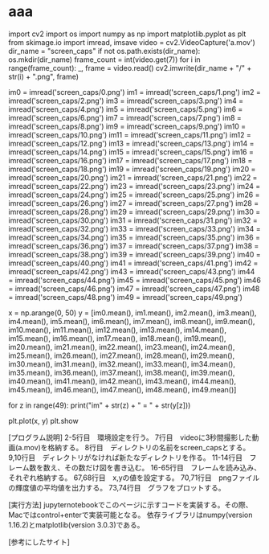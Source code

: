 # aaa
import cv2
import os
import numpy as np
import matplotlib.pyplot as plt
from skimage.io import imread, imsave
video = cv2.VideoCapture('a.mov')
dir_name = "screen_caps"
if not os.path.exists(dir_name):
    os.mkdir(dir_name)
frame_count = int(video.get(7))
for i in range(frame_count):
    _, frame = video.read()
    cv2.imwrite(dir_name + "/" +  str(i) + ".png", frame)

im0 = imread('screen_caps/0.png')
im1 = imread('screen_caps/1.png')
im2 = imread('screen_caps/2.png')
im3 = imread('screen_caps/3.png')
im4 = imread('screen_caps/4.png')
im5 = imread('screen_caps/5.png')
im6 = imread('screen_caps/6.png')
im7 = imread('screen_caps/7.png')
im8 = imread('screen_caps/8.png')
im9 = imread('screen_caps/9.png')
im10 = imread('screen_caps/10.png')
im11 = imread('screen_caps/11.png')
im12 = imread('screen_caps/12.png')
im13 = imread('screen_caps/13.png')
im14 = imread('screen_caps/14.png')
im15 = imread('screen_caps/15.png')
im16 = imread('screen_caps/16.png')
im17 = imread('screen_caps/17.png')
im18 = imread('screen_caps/18.png')
im19 = imread('screen_caps/19.png')
im20 = imread('screen_caps/20.png')
im21 = imread('screen_caps/21.png')
im22 = imread('screen_caps/22.png')
im23 = imread('screen_caps/23.png')
im24 = imread('screen_caps/24.png')
im25 = imread('screen_caps/25.png')
im26 = imread('screen_caps/26.png')
im27 = imread('screen_caps/27.png')
im28 = imread('screen_caps/28.png')
im29 = imread('screen_caps/29.png')
im30 = imread('screen_caps/30.png')
im31 = imread('screen_caps/31.png')
im32 = imread('screen_caps/32.png')
im33 = imread('screen_caps/33.png')
im34 = imread('screen_caps/34.png')
im35 = imread('screen_caps/35.png')
im36 = imread('screen_caps/36.png')
im37 = imread('screen_caps/37.png')
im38 = imread('screen_caps/38.png')
im39 = imread('screen_caps/39.png')
im40 = imread('screen_caps/40.png')
im41 = imread('screen_caps/41.png')
im42 = imread('screen_caps/42.png')
im43 = imread('screen_caps/43.png')
im44 = imread('screen_caps/44.png')
im45 = imread('screen_caps/45.png')
im46 = imread('screen_caps/46.png')
im47 = imread('screen_caps/47.png')
im48 = imread('screen_caps/48.png')
im49 = imread('screen_caps/49.png')

x = np.arange(0, 50)
y = [im0.mean(),  im1.mean(),  im2.mean(),  im3.mean(),  im4.mean(),  im5.mean(),  im6.mean(),  im7.mean(),  im8.mean(),  im9.mean(),  im10.mean(),  im11.mean(),  im12.mean(),  im13.mean(),  im14.mean(),  im15.mean(),  im16.mean(),  im17.mean(),  im18.mean(),  im19.mean(),  im20.mean(),  im21.mean(),  im22.mean(),  im23.mean(),  im24.mean(),  im25.mean(),  im26.mean(),  im27.mean(),  im28.mean(),  im29.mean(),  im30.mean(),  im31.mean(),  im32.mean(),  im33.mean(),  im34.mean(),  im35.mean(),  im36.mean(),  im37.mean(),  im38.mean(),  im39.mean(),  im40.mean(),  im41.mean(),  im42.mean(),  im43.mean(),  im44.mean(),  im45.mean(),  im46.mean(),  im47.mean(),  im48.mean(),  im49.mean()]
    
for z in range(49):
    print("im" + str(z) + " = " + str(y[z]))

plt.plot(x, y)
plt.show

[プログラム説明]
2-5行目　環境設定を行う。
7行目　videoに3秒間撮影した動画(a.mov)を格納する。
8行目　ディレクトリの名前をscreen_capsとする。
9,10行目　ディレクトリがなければ新たなディレクトリを作る。
11-14行目　フレーム数を数え、その数だけ図を書き込む。
16-65行目　フレームを読み込み、それぞれ格納する。
67,68行目　x,yの値を設定する。
70,71行目　pngファイルの輝度値の平均値を出力する。
73,74行目　グラフをプロットする。

[実行方法]
jupyternotebookでこのページに示すコードを実装する。その際、Macではcontrol+enterで実装可能となる。
依存ライブラリはnumpy(version 1.16.2)とmatplotlib(version 3.0.3)である。

[参考にしたサイト]
